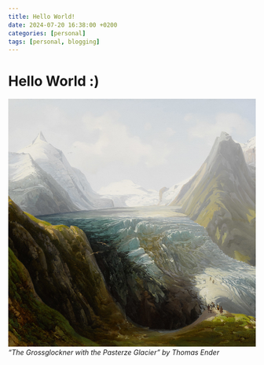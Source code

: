 ```yaml
---
title: Hello World!
date: 2024-07-20 16:38:00 +0200
categories: [personal]
tags: [personal, blogging]
---
```


# Hello World :)

![Grossglochner](/assets/img/hello_world/Der_Grossglockner_mit_der_Pasterze_favicon.jpg)
_“The Grossglockner with the Pasterze Glacier” by Thomas Ender_